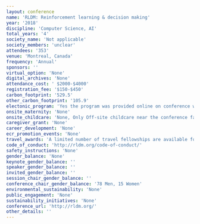 ```yaml
---
layout: conference 
name: 'RLDM: Reinforcement learning & decision making'
year: '2018'
discipline: 'Computer Science, AI'
total_years: '4'
society_name: 'Not applicable'
society_members: 'unclear'
attendees: '353'
venue: 'Montreal, Canada'
frequency: 'Annual'
sponsors: ''
virtual_option: 'None'
digital_archives: 'None'
attendance_cost: ' $2000-$4000'
registration_fee: '$150-$450'
carbon_footprint: '529.5'
other_carbon_footprint: '105.9'
electonic_program: 'Yes the program was provided online on conference website.'
onsite_maternity: 'None'
onsite_childcare: 'None, Only Off-site childcare near the conference facility will be available, at cost, to parents.'
caregiver_grant: 'None'
career_development: 'None'
ecr_promotion_events: 'None'
travel_awards: 'A limited number of travel fellowships are available for students with accepted posters at the conference. In return, students will be asked to volunteer in one supporting role during the conference. Fellowship amounts will be based on travel distance:      Less than 3 hours (flight) away from Montréal: $300     Rest of North America: $600     Rest of the world: $900'
code_of_conduct: 'http://rldm.org/code-of-conduct/'
safety_instructions: 'None'
gender_balance: 'None'
keynote_gender_balance: ''
speaker_gender_balance: ''
invited_gender_balance: ''
session_chair_gender_balance: ''
conference_chair_gender_balance: '78 Men, 15 Women'
environmental_sustainability: 'None'
public_engagement: 'None'
sustainability_initiatives: 'None'
conference_url: 'http://rldm.org/'
other_details: ''
---
```


